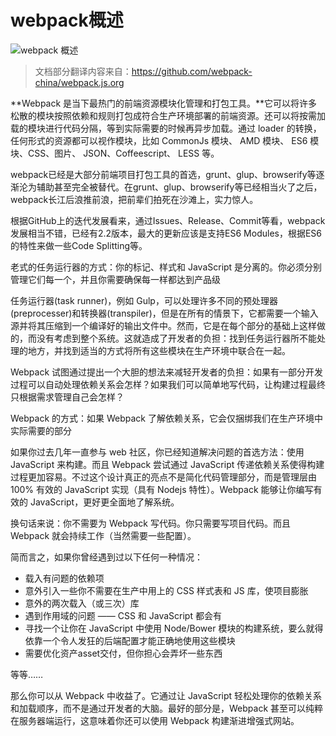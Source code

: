 # webpack概述

![webpack 概述](http://webpack.html.cn/img/webpack.png)

> 文档部分翻译内容来自：https://github.com/webpack-china/webpack.js.org

**Webpack 是当下最热门的前端资源模块化管理和打包工具。**它可以将许多松散的模块按照依赖和规则打包成符合生产环境部署的前端资源。还可以将按需加载的模块进行代码分隔，等到实际需要的时候再异步加载。通过 loader 的转换，任何形式的资源都可以视作模块，比如 CommonJs 模块、 AMD 模块、 ES6 模块、CSS、图片、 JSON、Coffeescript、 LESS 等。

webpack已经是大部分前端项目打包工具的首选，grunt、glup、browserify等逐渐沦为辅助甚至完全被替代。在grunt、glup、browserify等已经相当火了之后，webpack长江后浪推前浪，把前辈们拍死在沙滩上，实力惊人。

根据GitHub上的迭代发展看来，通过Issues、Release、Commit等看，webpack发展相当不错，已经有2.2版本，最大的更新应该是支持ES6 Modules，根据ES6的特性来做一些Code Splitting等。

老式的任务运行器的方式：你的标记、样式和 JavaScript 是分离的。你必须分别管理它们每一个，并且你需要确保每一样都达到产品级

任务运行器(task runner)，例如 Gulp，可以处理许多不同的预处理器(preprocesser)和转换器(transpiler)，但是在所有的情景下，它都需要一个输入源并将其压缩到一个编译好的输出文件中。然而，它是在每个部分的基础上这样做的，而没有考虑到整个系统。这就造成了开发者的负担：找到任务运行器所不能处理的地方，并找到适当的方式将所有这些模块在生产环境中联合在一起。

Webpack 试图通过提出一个大胆的想法来减轻开发者的负担：如果有一部分开发过程可以自动处理依赖关系会怎样？如果我们可以简单地写代码，让构建过程最终只根据需求管理自己会怎样？

Webpack 的方式：如果 Webpack 了解依赖关系，它会仅捆绑我们在生产环境中实际需要的部分

如果你过去几年一直参与 web 社区，你已经知道解决问题的首选方法：使用 JavaScript 来构建。而且 Webpack 尝试通过 JavaScript 传递依赖关系使得构建过程更加容易。不过这个设计真正的亮点不是简化代码管理部分，而是管理层由 100% 有效的 JavaScript 实现（具有 Nodejs 特性）。Webpack 能够让你编写有效的 JavaScript，更好更全面地了解系统。

换句话来说：你不需要为 Webpack 写代码。你只需要写项目代码。而且 Webpack 就会持续工作（当然需要一些配置）。

简而言之，如果你曾经遇到过以下任何一种情况：

- 载入有问题的依赖项
- 意外引入一些你不需要在生产中用上的 CSS 样式表和 JS 库，使项目膨胀
- 意外的两次载入（或三次）库
- 遇到作用域的问题 —— CSS 和 JavaScript 都会有
- 寻找一个让你在 JavaScript 中使用 Node/Bower 模块的构建系统，要么就得依靠一个令人发狂的后端配置才能正确地使用这些模块
- 需要优化资产asset交付，但你担心会弄坏一些东西

等等……

那么你可以从 Webpack 中收益了。它通过让 JavaScript 轻松处理你的依赖关系和加载顺序，而不是通过开发者的大脑。最好的部分是，Webpack 甚至可以纯粹在服务器端运行，这意味着你还可以使用 Webpack 构建渐进增强式网站。